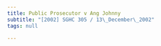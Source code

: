 ```yaml
---
title: Public Prosecutor v Ang Johnny
subtitle: "[2002] SGHC 305 / 13\_December\_2002"
tags: null

---
```



